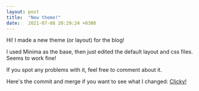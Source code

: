 ```yaml
---
layout: post
title:  "New theme!"
date:   2021-07-08 20:29:24 +0300
---
```


Hi! I made a new theme (or layout) for the blog! 

I used Minima as the base, then just edited the default layout and css files. Seems to work fine!

If you spot any problems with it, feel free to comment about it. 

Here's the commit and merge if you want to see what I changed: [Clicky!](https://github.com/Akselmo/akselmo.github.io/commit/b5b801136b6f74da58e604c22d44da072d49fbd8)
